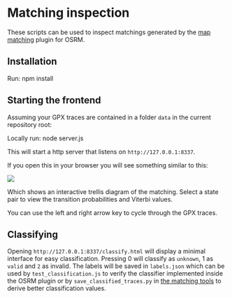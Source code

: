 # Matching inspection

These scripts can be used to inspect matchings generated by the [map matching](https://github.com/Project-OSRM/osrm-backend/tree/feature/matching) plugin for OSRM.

## Installation

Run:
    npm install

## Starting the frontend

Assuming your GPX traces are contained in a folder ```data``` in the current repository root:

Locally run:
	node server.js

This will start a http server that listens on ```http://127.0.0.1:8337```.

If you open this in your browser you will see something similar to this:

![](http://i.imgur.com/XvMjiVC.png)

Which shows an interactive trellis diagram of the matching. Select a state pair to view the transition probabilities
and Viterbi values.

You can use the left and right arrow key to cycle through the GPX traces.

## Classifying

Opening ```http://127.0.0.1:8337/classify.html``` will display a minimal interface for easy classification.
Pressing 0 will classify as ```unknown```, 1 as ```valid``` and ```2``` as invalid.
The labels will be saved in ```labels.json``` which can be used by ```test_classification.js``` to verify the classifier
implemented inside the OSRM plugin or by ```save_classified_traces.py``` in [the matching tools](https://github.com/mapbox/osrm-match-gpx-tools)
to derive better classification values.
